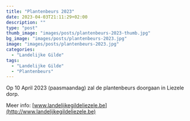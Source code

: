 ```yaml
---
title: "Plantenbeurs 2023"
date: 2023-04-03T21:11:29+02:00
description: ""
type: "post"
thumb_image: "images/posts/plantenbeurs-2023-thumb.jpg"
bg_image: "images/posts/plantenbeurs-2023.jpg"
image: "images/posts/plantenbeurs-2023.jpg"
categories:
  - "Landelijke Gilde"
tags:
  - "Landelijke Gilde"
  - "Plantenbeurs"
---
```

Op 10 April 2023 (paasmaandag) zal de plantenbeurs doorgaan in Liezele dorp.

Meer info: [www.landelijkegildeliezele.be](http://www.landelijkegildeliezele.be)
